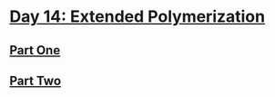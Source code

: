 # [Day 14: Extended Polymerization](https://adventofcode.com/2021/day/14)

## [Part One](https://adventofcode.com/2021/day/14#part1)

## [Part Two](https://adventofcode.com/2021/day/14#part2)
